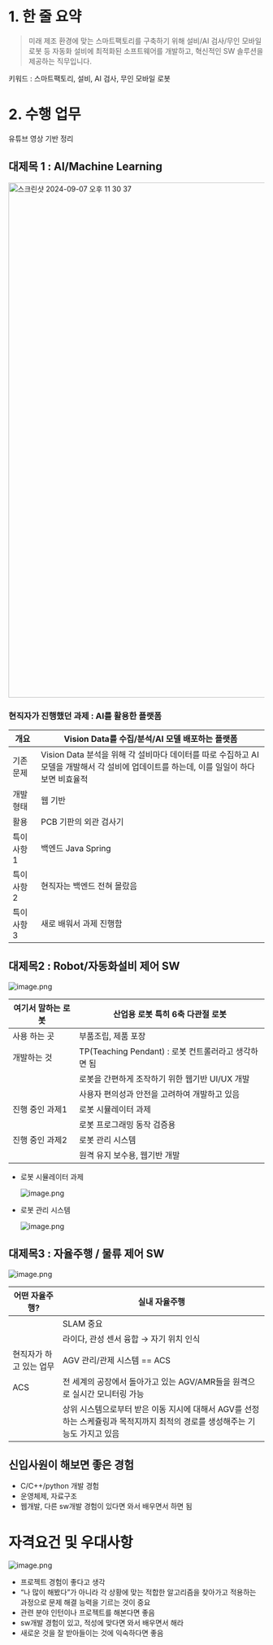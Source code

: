 # 1. 한 줄 요약

> 미래 제조 환경에 맞는 스마트팩토리를 구축하기 위해 설비/AI 검사/무인 모바일 로봇 등 자동화
설비에 최적화된 소프트웨어를 개발하고, 혁신적인 SW 솔루션을 제공하는 직무입니다.
> 

키워드 : 스마트팩토리, 설비, AI 검사, 무인 모바일 로봇

# 2. 수행 업무

유튜브 영상 기반 정리

## 대제목 1 : AI/Machine Learning

<img width="1012" alt="스크린샷 2024-09-07 오후 11 30 37" src="https://github.com/user-attachments/assets/13295c9d-b90c-4a4c-82f6-fac9e3f99d17">


### 현직자가 진행했던 과제 : AI를 활용한 플랫폼

| 개요 | Vision Data를 수집/분석/AI 모델 배포하는 플랫폼 |
| --- | --- |
| 기존 문제 | Vision Data 분석을 위해 각 설비마다 데이터를 따로 수집하고 AI 모델을 개발해서 각 설비에 업데이트를 하는데, 이를 일일이 하다 보면 비효율적 |
| 개발 형태 | 웹 기반 |
| 활용 | PCB 기판의 외관 검사기 |
| 특이사항1 | 백엔드 Java Spring |
| 특이사항 2 | 현직자는 백엔드 전혀 몰랐음 |
| 특이사항3 | 새로 배워서 과제 진행함 |

## 대제목2 : Robot/자동화설비 제어 SW

![image.png](https://prod-files-secure.s3.us-west-2.amazonaws.com/f0d09fab-f760-445a-969a-74459f3b88cd/09f42021-3f29-434f-8b79-8d2718c07f39/image.png)

| 여기서 말하는 로봇 | 산업용 로봇 특히 6축 다관절 로봇 |
| --- | --- |
| 사용 하는 곳 | 부품조립, 제품 포장 |
| 개발하는 것 | TP(Teaching Pendant) : 로봇 컨트롤러라고 생각하면 됨 |
|  | 로봇을 간편하게 조작하기 위한 웹기반 UI/UX 개발 |
|  | 사용자 편의성과 안전을 고려하여 개발하고 있음 |
| 진행 중인 과제1 | 로봇 시뮬레이터 과제 |
|  | 로봇 프로그래밍 동작 검증용 |
| 진행 중인 과제2 | 로봇 관리 시스템 |
|  | 원격 유지 보수용, 웹기반 개발 |
- 로봇 시뮬레이터 과제
    
    ![image.png](https://prod-files-secure.s3.us-west-2.amazonaws.com/f0d09fab-f760-445a-969a-74459f3b88cd/99a6ec97-23c0-47fe-b092-eccb4b20fc34/image.png)
    
- 로봇 관리 시스템
    
    ![image.png](https://prod-files-secure.s3.us-west-2.amazonaws.com/f0d09fab-f760-445a-969a-74459f3b88cd/5aaf71e8-baa0-4be1-9f3a-86316da461e6/image.png)
    

## 대제목3 : 자율주행 / 물류 제어 SW

![image.png](https://prod-files-secure.s3.us-west-2.amazonaws.com/f0d09fab-f760-445a-969a-74459f3b88cd/3d5c6d52-3532-4cc2-94b2-1050ec67b8b0/image.png)

| 어떤 자율주행? | 실내 자율주행 |
| --- | --- |
|  | SLAM 중요 |
|  | 라이다, 관성 센서 융합 → 자기 위치 인식 |
| 현직자가 하고 있는 업무 | AGV 관리/관제 시스템 == ACS |
| ACS | 전 세계의 공장에서 돌아가고 있는 AGV/AMR들을 원격으로 실시간 모니터링 가능 |
|  | 상위 시스템으로부터 받은 이동 지시에 대해서 AGV를 선정하는 스케쥴링과 목적지까지 최적의 경로를 생성해주는 기능도 가지고 있음 |

## 신입사원이 해보면 좋은 경험

- C/C++/python 개발 경험
- 운영체제, 자료구조
- 웹개발, 다른 sw개발 경험이 있다면 와서 배우면서 하면 됨

# 자격요건 및 우대사항

![image.png](https://prod-files-secure.s3.us-west-2.amazonaws.com/f0d09fab-f760-445a-969a-74459f3b88cd/7ad0e849-36ef-4f72-97e6-a4ff69907e7a/image.png)

- 프로젝트 경험이 좋다고 생각
- “나 많이 해봤다”가 아니라 각 상황에 맞는 적합한 알고리즘을 찾아가고 적용하는 과정으로 문제 해결 능력을 기르는 것이 중요
- 관련 분야 인턴이나 프로젝트를 해본다면 좋음
- sw개발 경험이 있고, 적성에 맞다면 와서 배우면서 해라
- 새로운 것을 잘 받아들이는 것에 익숙하다면 좋음
